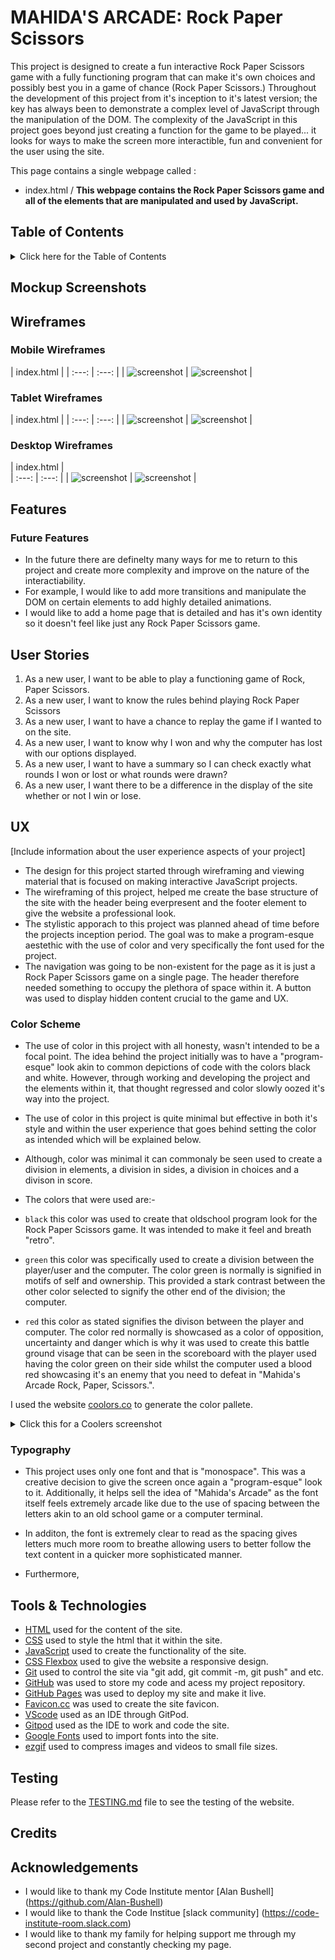 # MAHIDA'S ARCADE: Rock Paper Scissors

This project is designed to create a fun interactive Rock Paper Scissors game with a fully functioning program that can make it's own choices and possibly best you in a game of chance (Rock Paper Scissors.) Throughout the development of this project from it's inception to it's latest version; the key has always been to demonstrate a complex level of JavaScript through the manipulation of the DOM. The complexity of the JavaScript in this project goes beyond just creating a function for the game to be played... it looks for ways to make the screen more interactible, fun and convenient for the user using the site. 

This page contains a single webpage called :
- index.html / **This webpage contains the Rock Paper Scissors game and all of the elements that are manipulated and used by JavaScript.**

 ## Table of Contents
<details>

<summary>Click here for the Table of Contents</summary>

- [Mockup Screenshots](#mockup-screenshots)
- [Wireframes](#wireframes)
- [Features](#features)
- [User Stories](#user-stories)
- [UX](#ux)
- [Tools & Technologies](#tools--technologies)
- [Testing](#testing)
- [Deployment](#deployment)
- [Credits](#credits)
- [Acknowledgements](#acknowledgements)

</details>

## Mockup Screenshots



## Wireframes


### Mobile Wireframes
| index.html |
| :---: | :---: |
| ![screenshot]() | ![screenshot]() | 

### Tablet Wireframes
| index.html |
| :---: | :---: |
| ![screenshot]() | ![screenshot]() | 


### Desktop Wireframes
| index.html |  
| :---: | :---: |
| ![screenshot]() | ![screenshot]() |

## Features

### Future Features

- In the future there are definelty many ways for me to return to this project and create more complexity and improve on the nature of the interactiability.
- For example, I would like to add more transitions and manipulate the DOM on certain elements to add highly detailed animations.
- I would like to add a home page that is detailed and has it's own identity so it doesn't feel like just any Rock Paper Scissors game.




## User Stories
1. As a new user, I want to be able to play a functioning game of Rock, Paper Scissors.
2. As a new user, I want to know the rules behind playing Rock Paper Scissors
3. As a new user, I want to have a chance to replay the game if I wanted to on the site.
4. As a new user, I want to know why I won and why the computer has lost with our options displayed.
5. As a new user, I want to have a summary so I can check exactly what rounds I won or lost or what rounds were drawn?
6. As a new user, I want there to be a difference in the display of the site whether or not I win or lose.



## UX
[Include information about the user experience aspects of your project]
- The design for this project started through wireframing and viewing material that is focused on making interactive JavaScript projects. 
- The wireframing of this project, helped me create the base structure of the site with the header being everpresent and the footer element to give the website a professional look.
- The stylistic apporach to this project was planned ahead of time before the projects inception period. The goal was to make a program-esque aestethic with the use of color and very specifically the font used for the project.
- The navigation was going to be non-existent for the page as it is just a Rock Paper Scissors game on a single page. The header therefore needed something to occupy the plethora of space within it. A button was used to display hidden content crucial to the game and UX.

### Color Scheme 
- The use of color in this project with all honesty, wasn't intended to be a focal point. The idea behind the project initially was to have a "program-esque" look akin to common depictions of code with the colors black and white. However, through working and developing the project and the elements within it, that thought regressed and color slowly oozed it's way into the project. 
- The use of color in this project is quite minimal but effective in both it's style and within the user experience that goes behind setting the color as intended which will be explained below. 
- Although, color was minimal it can commonaly be seen used to create a division in elements, a division in sides, a division in choices and a divison in score.
- The colors that were used are:-

- `black` this color was used to create that oldschool program look for the Rock Paper Scissors game. It was intended to make it feel and breath "retro".

- `green` this color was specifically used to create a division between the player/user and the computer. The color green is normally is signified in motifs of self and ownership. This provided a stark contrast between the other color selected to signify the other end of the division; the computer.

- `red` this color as stated signifies the divison between the player and computer. The color red normally is showcased as a color of opposition, uncertainty and danger which is why it was used to create this battle ground visage that can be seen in the scoreboard with the player used having the color green on their side whilst the computer used a blood red showcasing it's an enemy that you need to defeat in "Mahida's Arcade Rock, Paper, Scissors.".


I used the website [coolors.co](https://coolors.co/7f0ffb-c27b6f-9ecffa-fafafa-000000) to generate the color pallete.

<details>
<summary>Click this for a Coolers screenshot</summary>
  
![screenshot](documentation/ux/coolersscreenshot.png)

</details>

### Typography 

- This project uses only one font and that is "monospace". This was a creative decision to give the screen once again a "program-esque" look to it. Additionally, it helps sell the idea of "Mahida's Arcade" as the font itself feels extremely arcade like due to the use of spacing between the letters akin to an old school game or a computer terminal. 
- In additon, the font is extremely clear to read as the spacing gives letters much more room to breathe allowing users to better follow the text content in a quicker more sophisticated manner.

- Furthermore, 


## Tools & Technologies 

- [HTML](https://en.wikipedia.org/wiki/HTML) used for the content of the site.
- [CSS](https://en.wikipedia.org/wiki/CSS) used to style the html that it within the site.
- [JavaScript](https://en.wikipedia.org/wiki/JavaScript) used to create the functionality of the site.
- [CSS Flexbox](https://www.w3schools.com/css/css3_flexbox.asp) used to give the website a responsive design.
- [Git](https://git-scm.com/) used to control the site via "git add, git commit -m, git push" and etc.
- [GitHub](https://github.com/) was used to store my code and acess my project repository. 
- [GitHub Pages](https://pages.github.com/) was used to deploy my site and make it live.
- [Favicon.cc](https://www.favicon.cc/) was used to create the site favicon.
- [VScode](https://code.visualstudio.com/) used as an IDE through GitPod.
- [Gitpod](https://www.gitpod.io/) used as the IDE to work and code the site.
- [Google Fonts](https://fonts.google.com/) used to import fonts into the site.
- [ezgif](https://ezgif.com/optiwebp) used to compress images and videos to small file sizes.


## Testing
 
 Please refer to the [TESTING.md](TESTING.md) file to see the testing of the website.

## Credits 


##  Acknowledgements
- I would like to thank my Code Institute mentor [Alan Bushell] (https://github.com/Alan-Bushell)
- I would like to thank the Code Institue [slack community] (https://code-institute-room.slack.com)
- I would like to thank my family for helping support me through my second project and constantly checking my page.
